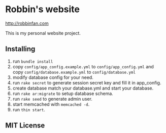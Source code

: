 # Robbin's website  

<http://robbinfan.com>

This is my personal website project.

## Installing
1. run `bundle install`
2. copy `config/app_config.example.yml` to `config/app_config.yml` and copy `config/database.example.yml` to `config/database.yml`
3. modify database config for your need.
4. run `rake secret` to generate session secret key and fill it in app_config.
5. create database match your database.yml and start your database.
6. run `rake ar:migrate` to setup database schema.
7. run `rake seed` to generate admin user.
8. start memcached with `memcached -d`.
9. run `thin start`.

## MIT License